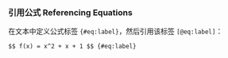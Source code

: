 ### 引用公式 Referencing Equations

在文本中定义公式标签 `{#eq:label}`，然后引用该标签 `[@eq:label]`：

```
$$ f(x) = x^2 + x + 1 $$ {#eq:label}
```
